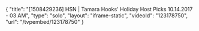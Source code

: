 {
    "title": "[1508429236] HSN | Tamara Hooks' Holiday Host Picks 10.14.2017 - 03 AM",
    "type": "solo",
    "layout": "iframe-static",
    "videoId": "123178750",
    "url": "\/tvpembed\/123178750"
}